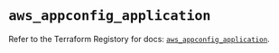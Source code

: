 # `aws_appconfig_application`

Refer to the Terraform Registory for docs: [`aws_appconfig_application`](https://registry.terraform.io/providers/hashicorp/aws/4.64.0/docs/resources/appconfig_application).
